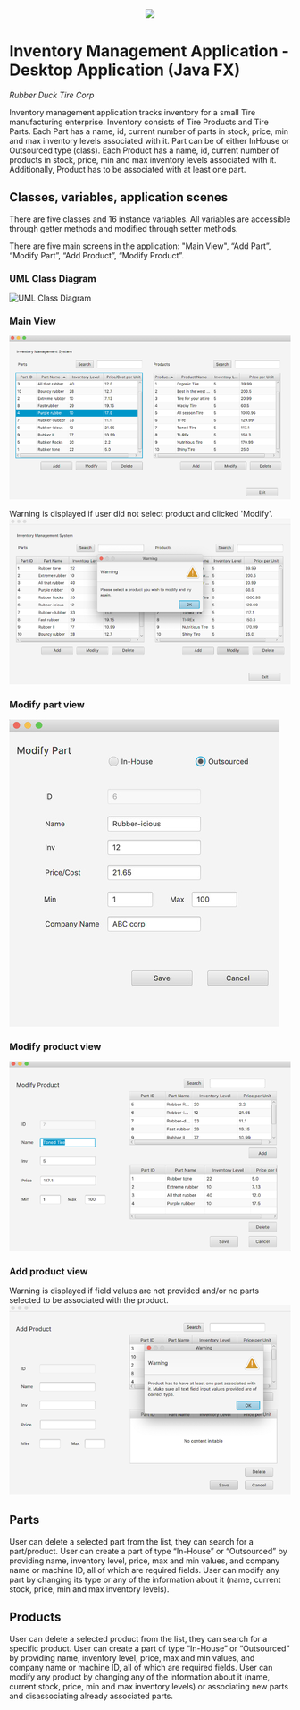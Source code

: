 <div align="center">
  <img width="105" src="https://user-images.githubusercontent.com/41551585/165627769-9e6d0466-28e0-4b6f-bad9-d4d6fb159407.svg"/>
</div>

# Inventory Management Application - Desktop Application (Java FX)
_Rubber Duck Tire Corp_

Inventory management application tracks inventory for a small Tire manufacturing enterprise. Inventory consists of Tire Products and Tire Parts.
Each Part has a name, id, current number of parts in stock, price, min and max inventory levels associated with it. Part can be of either InHouse or Outsourced type (class).
Each Product has a name, id, current number of products in stock, price, min and max inventory levels associated with it. Additionally, Product has to be associated with at least one part.

## Classes, variables, application scenes
There are five classes and 16 instance variables. All variables are accessible through getter methods and modified through setter methods.

There are five main screens in the application: "Main View", “Add Part”, “Modify Part”, “Add Product”, “Modify Product”.

### UML Class Diagram
![UML Class Diagram](https://github.com/olgashi/Inventory_Management_Application/blob/master/inventory-app-uml-diagram.png)

### Main View
![Main view of the application](https://github.com/olgashi/Inventory-Management-Application/blob/master/main-view.png)

Warning is displayed if user did not select product and clicked 'Modify'.
![Main view of the application. Warning example](https://github.com/olgashi/Inventory-Management-Application/blob/master/main-no-product-selected-warning.png)

### Modify part view
![Modify part view](https://github.com/olgashi/Inventory-Management-Application/blob/master/modify-part-view.jpg)

### Modify product view
![Modify product view](https://github.com/olgashi/Inventory-Management-Application/blob/master/modify-product.png)

### Add product view
Warning is displayed if field values are not provided and/or no parts selected to be associated with the product.
![Product view with warning](https://github.com/olgashi/Inventory-Management-Application/blob/master/add-product-warning.png)

## Parts
User can delete a selected part from the list, they can search for a part/product. 
User can create a part of type “In-House” or “Outsourced” by providing name, inventory level, price, max and min values, and company name or machine ID, all of which are required fields.
User can modify any part by changing its type or any of the information about it (name, current stock, price, min and max inventory levels).

## Products
User can delete a selected product from the list, they can search for a specific product.
User can create a part of type “In-House” or “Outsourced” by providing name, inventory level, price, max and min values, and company name or machine ID, all of which are required fields.
User can modify any product by changing any of the information about it (name, current stock, price, min and max inventory levels) or associating new parts and disassociating already associated parts.
